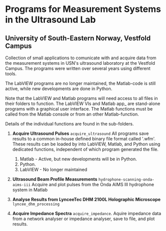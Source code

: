 # Programs for Measurement Systems in the Ultrasound Lab
## University of South-Eastern Norway, Vestfold Campus

Collection of small applications to comunicate with and acquire data from the measurement systems in USN's ultrasound laboratory at the Vestfold Campus.
The programs were written over several years using different tools.

The LabVIEW programs are no longer maintained, the Matlab-code is still active, while new developments are done in Python.

Note that the LabVIEW and Matlab programs will need access to all files in their folders to function. The LabVIEW VIs and Matlab app_ are stand-alone programs with a graphical user interface.
The Matlab functions must be called from the Matlab console or from an other Matlab-function.

Details of the individual functions are found in the sub-folders.

1. **Acquire Ultrasound Pulses** `acquire_ultrasound`
All programs save results to a common in-house defined binary file format called '.wfm'.
These results can be loaded by into LabVIEW, Matlab, and Python using dedicated functions, independent of which program generated the file.
   1. Matlab - Active, but new developments will be in Python.
   1. Python.
   1. LabVIEW - No longer maintained

1. **Ultrasound Beam Profile Measurements** `hydrophone-scanning-onda-aims-iii` 
Acquire and plot pulses from the Onda AIMS III hydrophone system in Matlab

1. **Analyse Results from LynceeTec DHM 2100L Holographic Microscope** `lyncee_dhm_processing`

1. **Acquire Impedance Spectra** `acquire_impedance`. Aquire impedance data from a network analyser or impedance analyser, save to file, and plot results.
